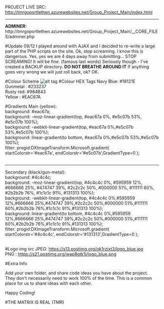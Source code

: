 PROJECT LIVE SRC: http://tmrgoportlethen.azurewebsites.net/Group_Project_Main/index.html
<hr>
<strong>ADMINER: </strong>http://tmrgoportlethen.azurewebsites.net/Group_Project_Main/__CORE_FILES/adminer.php

#Update 09/12
I played around with AJAX and I decided to re-write a large part of the PHP scripts on the site. 
Ok, stop screaming. I know this is dangerous. Yes, yes we are 4 days away from submitting...
STOP SCREAMING!
It will be fine. (famous last words)
Seriously though - I've created a BACKUP directory. **DO NOT BREATHE AROUND IT**
If anything goes very wrong we will just roll back, ok? OK.


#Colour Scheme
![alt tag](https://designschool.canva.com/wp-content/uploads/sites/2/cache/2016/01/Palette_11/Palette_11-662x382.jpg)
#Colour HEX Tags
Navy Blue: #18121E <br>
Gunmetal : #233237 <br>
Rusty red: #984B43 <br>
Yellow   : #EAC67A <br>

#Gradients
Main (yellow): <br>
background: #eac67a;<br>
background: -moz-linear-gradient(top, #eac67a 0%, #e5c07b 53%, #e5c07b 100%);<br>
background: -webkit-linear-gradient(top, #eac67a 0%,#e5c07b 53%,#e5c07b 100%);<br>
background: linear-gradient(to bottom, #eac67a 0%,#e5c07b 53%,#e5c07b 100%);<br>
filter: progid:DXImageTransform.Microsoft.gradient( startColorstr='#eac67a', endColorstr='#e5c07b',GradientType=0 );<br>
<br>
<hr>
Secondary (black/gun-metal): <br>
background: #4c4c4c;<br>
background: -moz-linear-gradient(top, #4c4c4c 0%, #595959 12%, #666666 25%, #474747 39%, #2c2c2c 50%, #000000 51%, #111111 60%, #2b2b2b 76%, #1c1c1c 91%, #131313 100%);<br>
background: -webkit-linear-gradient(top, #4c4c4c 0%,#595959 12%,#666666 25%,#474747 39%,#2c2c2c 50%,#000000 51%,#111111 60%,#2b2b2b 76%,#1c1c1c 91%,#131313 100%);<br>
background: linear-gradient(to bottom, #4c4c4c 0%,#595959 12%,#666666 25%,#474747 39%,#2c2c2c 50%,#000000 51%,#111111 60%,#2b2b2b 76%,#1c1c1c 91%,#131313 100%);<br>
filter: progid:DXImageTransform.Microsoft.gradient( startColorstr='#4c4c4c', endColorstr='#131313',GradientType=0 );<br>
<br>

#Logo img src
JPEG: https://s13.postimg.org/ok1rzixt3/logo_blue.jpg <br>
PNG : https://s21.postimg.org/wap8gtk1j/logo_blue.png

#Extra Info

Add your own folder, and share code ideas you have about the project.
They don't necessarily need to work 100% of the time. This is a common 
place for us to share ideas with each other.

Happy Coding!

#THE MATRIX IS REAL (TMR)

